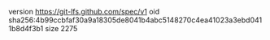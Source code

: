 version https://git-lfs.github.com/spec/v1
oid sha256:4b99ccbfaf30a9a18305de8041b4abc5148270c4ea41023a3ebd0411b8d4f3b1
size 2275
